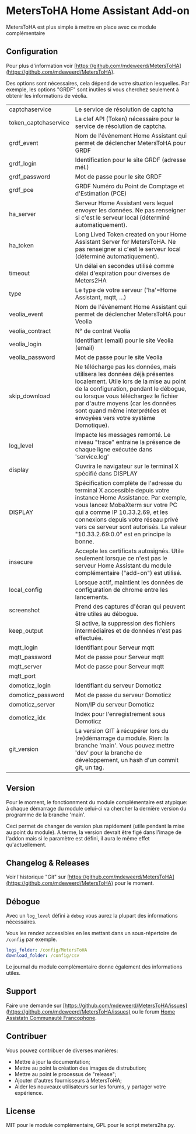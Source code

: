 # MetersToHA Home Assistant Add-on

MetersToHA est plus simple à mettre en place avec ce module complémentaire

## Configuration

Pour plus d'information voir
[https://github.com/mdeweerd/MetersToHA](https://github.com/mdeweerd/MetersToHA).

Des options sont nécessaires, cela dépend de votre situation lesquelles.
Par exemple, les options "GRDF" sont inutiles si vous cherchez seulement à
obtenir les informations de véolia.

|                      |                                                                                                                                                                                                                                                                                                                   |
| -------------------- | ----------------------------------------------------------------------------------------------------------------------------------------------------------------------------------------------------------------------------------------------------------------------------------------------------------------- |
| captchaservice       | Le service de résolution de captcha                                                                                                                                                                                                                                                                               |
| token_captchaservice | La clef API (Token) nécessaire pour le service de résolution de captcha.                                                                                                                                                                                                                                          |
| grdf_event           | Nom de l'événement Home Assistant qui permet de déclencher MetersToHA pour GRDF                                                                                                                                                                                                                                   |
| grdf_login           | Identification pour le site GRDF (adresse mél.)                                                                                                                                                                                                                                                                   |
| grdf_password        | Mot de passe pour le site GRDF                                                                                                                                                                                                                                                                                    |
| grdf_pce             | GRDF Numéro du Point de Comptage et d'Estimation (PCE)                                                                                                                                                                                                                                                            |
| ha_server            | Serveur Home Assistant vers lequel envoyer les données.  Ne pas renseigner si c'est le serveur local (déterminé automatiquement).                                                                                                                                                                                 |
| ha_token             | Long Lived Token created on your Home Assistant Server for MetersToHA.  Ne pas renseigner si c'est le serveur local (déterminé automatiquement).                                                                                                                                                                  |
| timeout              | Un délai en secondes utilisé comme délai d'expiration pour diverses de Meters2HA                                                                                                                                                                                                                                  |
| type                 | Le type de votre serveur ('ha'=Home Assistant, mqtt, ...)                                                                                                                                                                                                                                                         |
| veolia_event         | Nom de l'événement Home Assistant qui permet de déclencher MetersToHA pour Veolia                                                                                                                                                                                                                                 |
| veolia_contract      | N° de contrat Veolia                                                                                                                                                                                                                                                                                              |
| veolia_login         | Identifiant (email) pour le site Veolia (email)                                                                                                                                                                                                                                                                   |
| veolia_password      | Mot de passe pour le site Veolia                                                                                                                                                                                                                                                                                  |
| skip_download        | Ne télécharge pas les données, mais utilisera les données déjà présentes localement.  Utile lors de la mise au point de la configuration, pendant le débogue, ou lorsque vous téléchargez le fichier par d'autre moyens (car les données sont quand même interprétées et envoyées vers votre système Domotique).  |
| log_level            | Impacte les messages remonté.  Le niveau "trace" entraine la présence de chaque ligne exécutée dans 'service.log'                                                                                                                                                                                                 |
| display              | Ouvrira le navigateur sur le terminal X spécifié dans DISPLAY                                                                                                                                                                                                                                                     |
| DISPLAY              | Spécification complète de l'adresse du terminal X accessible depuis votre instance Home Assistance.  Par exemple, vous lancez MobaXterm sur votre PC qui a comme IP 10.33.2.69, et les connexions depuis votre réseau privé vers ce serveur sont autorisés.  La valeur "10.33.2.69:0.0" est en principe la bonne. |
| insecure             | Accepte les certificats autosignés.  Utile seulement lorsque ce n'est pas le serveur Home Assistant du module complémentaire ("add-on") est utilisé.                                                                                                                                                              |
| local_config         | Lorsque actif, maintient les données de configuration de chrome entre les lancements.                                                                                                                                                                                                                             |
| screenshot           | Prend des captures d'écran qui peuvent être utiles au débogue.                                                                                                                                                                                                                                                    |
| keep_output          | Si active, la suppression des fichiers intermédiaires et de données n'est pas effectuée.                                                                                                                                                                                                                          |
| mqtt_login           | Identifiant pour Serveur mqtt                                                                                                                                                                                                                                                                                     |
| mqtt_password        | Mot de passe pour Serveur mqtt                                                                                                                                                                                                                                                                                    |
| mqtt_server          | Mot de passe pour Serveur mqtt                                                                                                                                                                                                                                                                                    |
| mqtt_port            |                                                                                                                                                                                                                                                                                                                   |
| domoticz_login       | Identifiant du serveur Domoticz                                                                                                                                                                                                                                                                                   |
| domoticz_password    | Mot de passe du serveur Domoticz                                                                                                                                                                                                                                                                                  |
| domoticz_server      | Nom/IP du serveur Domoticz                                                                                                                                                                                                                                                                                        |
| domoticz_idx         | Index pour l'enregistrement sous Domoticz                                                                                                                                                                                                                                                                         |
| git_version          | La version GIT à récupérer lors du (re)démarrage du module.  Rien: la branche 'main'.  Vous pouvez mettre 'dev' pour la branche de développement, un hash d'un commit git, un tag.                                                                                                                                |

## Version

Pour le moment, le fonctionnment du module complémentaire est atypique: à
chaque démarrage du module celui-ci va chercher la dernière version du
programme de la branche 'main'.

Ceci permet de changer de version plus rapidement (utile pendant la mise au
point du module). A terme, la version devrait être figé dans l'image de
l'addon mais si le paramètre est défini, il aura le même effet
qu'actuellement.

## Changelog & Releases

Voir l'historique "Git" sur
[https://github.com/mdeweerd/MetersToHA](https://github.com/mdeweerd/MetersToHA)
pour le moment.

## Débogue

Avec un `log_level` défini à `debug` vous aurez la plupart des informations
nécessaires.

Vous les rendez accessibles en les mettant dans un sous-répertoire de
`/config` par exemple.

```yaml
logs_folder: /config/MetersToHA
download_folder: /config/csv
```

Le journal du module complémentaire donne également des informations
utiles.

## Support

Faire une demande sur
[https://github.com/mdeweerd/MetersToHA/issues](https://github.com/mdeweerd/MetersToHA/issues)
ou le forum
[Home Assistatn Communauté Francophone](https://forum.hacf.fr/).

## Contribuer

Vous pouvez contribuer de diverses manières:

- Mettre à jour la documentation;
- Mettre au point la création des images de distrubution;
- Mettre au point le processus de "release";
- Ajouter d'autres fournisseurs à MetersToHA;
- Aider les nouveaux utilisateurs sur les forums, y partager votre
  expérience.

## License

MIT pour le module complémentaire, GPL pour le script meters2ha.py.

